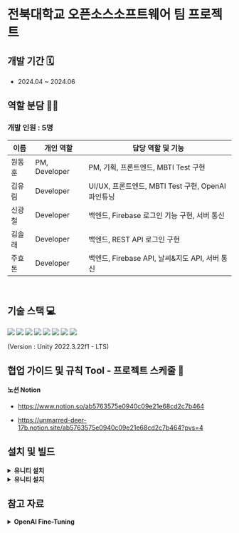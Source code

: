  <h1> 전북대학교 오픈소스소프트웨어 팀 프로젝트 </h1>

## 개발 기간 🗓
- 2024.04 ~ 2024.06

## 역할 분담 🧑‍💻
### 개발 인원 : 5명
| 이름 | 개인 역할 | 담당 역할 및 기능 |
| ------ | ---------- | ------ |
| 원동훈 | PM, Developer | PM, 기획, 프론트엔드, MBTI Test 구현 |
| 김유림 | Developer | UI/UX, 프론트엔드, MBTI Test 구현, OpenAI 파인튜닝 |
| 신광철 | Developer | 백엔드, Firebase 로그인 기능 구현, 서버 통신|
| 김솔래 | Developer | 백엔드, REST API 로그인 구현|
| 주효돈 | Developer | 백엔드, Firebase API, 날씨&지도 API, 서버 통신 |

<br/>

## 기술 스택 💻
<img src="https://img.shields.io/badge/Unity-FFFFFF?style=for-the-badge&logo=Unity&logoColor=black">
<img src="https://img.shields.io/badge/csharp-512BD4?style=for-the-badge&logo=csharp&logoColor=white">
<img src="https://img.shields.io/badge/javascript-F7DF1E?style=for-the-badge&logo=javascript&logoColor=black"/>
<img src="https://img.shields.io/badge/python-3776AB?style=for-the-badge&logo=python&logoColor=white"/>
<img src="https://img.shields.io/badge/firebase-1D9FD7?style=for-the-badge&logo=firebase&logoColor=FFCA28"/> 
<img src="https://img.shields.io/badge/OpenAI-000000?style=for-the-badge&logo=openai&logoColor=white"/>
<img src="https://img.shields.io/badge/amazonwebservices-232F3E?style=for-the-badge&logo=amazonwebservices&logoColor=white"/>
<img src="https://img.shields.io/badge/flask-000000?style=for-the-badge&logo=flask&logoColor=white"/>

(Version : Unity 2022.3.22f1 - LTS)
<br/>


## 협업 가이드 및 규칙 Tool - 프로젝트 스케줄 📅
#### 노션 Notion
- https://www.notion.so/ab5763575e0940c09e21e68cd2c7b464

- https://unmarred-deer-17b.notion.site/ab5763575e0940c09e21e68cd2c7b464?pvs=4


## 설치 및 빌드
<details>
  <summary><b> 유니티 설치</b></summary>
  <div markdown="1">
      [유니티 홈페이지 다운로드](https://unity.com/kr/download)
      ![image](https://github.com/gdevhun/SpaceCat/assets/83668266/d11b0bae-848d-4ac7-b4e8-ff56573d04f8)

      ![image](https://github.com/gdevhun/SpaceCat/assets/83668266/dd58f8f4-4a8c-459e-b165-44df613cdb3b)

      ![image](https://github.com/gdevhun/SpaceCat/assets/83668266/92f2fffd-7624-4202-8b63-e581ac34315a)

      ![image](https://github.com/gdevhun/SpaceCat/assets/83668266/8b72ac3d-ef12-4798-9a8e-e1e4671eac32)

      ![image](https://github.com/gdevhun/SpaceCat/assets/83668266/49909002-eee5-4b45-a4bc-094de4c1b1e0)

      ![image](https://github.com/gdevhun/SpaceCat/assets/83668266/827b8afe-be15-425f-bef8-145652a24edf)

      ![image](https://github.com/gdevhun/SpaceCat/assets/83668266/89b2ab44-ccb3-4150-af08-ae5027463fba)

      ![image](https://github.com/gdevhun/SpaceCat/assets/83668266/e98cb372-9c3a-42d4-8ea2-cea533e83327)

      ![image](https://github.com/gdevhun/SpaceCat/assets/83668266/b0bb768f-7fff-4484-b5b6-375154905fa4)

      ![image](https://github.com/gdevhun/SpaceCat/assets/83668266/760468ac-512e-4c69-9938-9f5913428ad3)

      ![image](https://github.com/gdevhun/SpaceCat/assets/83668266/6d507e63-ca0e-4bfb-b1e8-c6772d21af4a)

  </div>
</details>

<details>
  <summary><b> 유니티 설치</b></summary>
  <div markdown="1">
    <ul>
      1. 유니티 홈페이지 다운로드
     
      2. 설치 동의
      
      3. 로그인
      
      4. 버전은 2022.3.22f1 다운로드합니다.
      
      5. 라이선스 획득
      
      6. 라이선스 획득 후 화면
      
      7. 원하는 모듈 추후 설치 가능(continue)
      
      8.
      
      9. 깃 허브 브랜치에서 프로젝트 파일을 다운로드합니다.

         Add project from disk를 통해서 다운로드한 파일을 적용합니다.
         
      10. 클릭하면 프로젝트 파일이 열립니다.



      
      <li> https://unity.com/kr/download</li>
      <img src="./docs/주요_기능/포토스팟_콜렉션/1.gif" width=70%>
      <img src="./docs/주요_기능/포토스팟_콜렉션/2.gif" width=70%>
      <li>콜렉션에 있는 포토스팟 리스트를 확인하고 해당 포토스팟을 클릭하면 해당 좌표로 이동</li>
      <img src="./docs/주요_기능/포토스팟_콜렉션/3.gif" width=70%>
      <li>마음에 드는 콜렉션에 나의 반응을 표현할 수 있는 좋아요 기능</li>
      <img src="./docs/주요_기능/포토스팟_콜렉션/4.gif" width=70%>
      <li>포토스팟에 등록된 사진을 모아보고 비슷한 사진을 추천하는 기능</li>
      <img src="./docs/주요_기능/포토스팟_콜렉션/5.gif" width=70%>
    </ul>
  </div>
</details>


## 참고 자료
<details>
<summary><b>OpenAI Fine-Tuning</b></summary>



### MBTI 특성 정리

[MBTI Personality Types 500 Dataset](https://www.kaggle.com/datasets/zeyadkhalid/mbti-personality-types-500-dataset/data)
![image](https://github.com/gdevhun/SpaceCat/assets/83668266/3350c6b3-3617-4daa-94c1-164556c10629)



### OpenAI 파인튜닝
1. OpenAI에서 `gpt-3.5-turbo`로 데이터셋 제작.
   - [Create_MBTI_Data_Openai_api.ipynb](https://github.com/YBIGTA/24th-project-mbti-prediction/blob/main/task2/Create_MBTI_Data_Openai_api.ipynb)
     ![image](https://github.com/gdevhun/SpaceCat/assets/83668266/483818ae-a2bc-459c-bcd0-e4215c037611)
   - 데이터셋 변환 중 발생한 오류: [ChatGPT 솔루션](https://chatgpt.com/share/fee22987-b773-4913-8e80-2e319dfb1514)

2. OpenAI ‘gpt-3.5-turbo-1106’ 모델을 베이스로 파인튜닝
   - [OpenAI Fine-tuning](https://platform.openai.com/docs/guides/fine-tuning)
     ![image](https://github.com/gdevhun/SpaceCat/assets/83668266/296496e4-2d40-4e48-a64c-9a31f5d4bc89)



### Unity에 파인튜닝된 모델 적용

[How To Make ChatGPT NPC In Unity - Tutorial](https://youtu.be/lYckk570Tqw?si=L7pjwiSJ9_HQQla2)


<br/>
.... 
